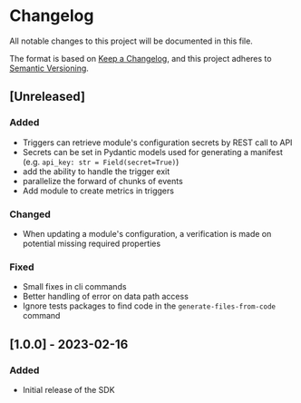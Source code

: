 # Changelog

All notable changes to this project will be documented in this file.

The format is based on [Keep a Changelog](https://keepachangelog.com/en/1.0.0/),
and this project adheres to [Semantic Versioning](https://semver.org/spec/v2.0.0.html).

## [Unreleased]

### Added

- Triggers can retrieve module's configuration secrets by REST call to API
- Secrets can be set in Pydantic models used for generating a manifest (e.g. `api_key: str = Field(secret=True)`)
- add the ability to handle the trigger exit
- parallelize the forward of chunks of events
- Add module to create metrics in triggers

### Changed

- When updating a module's configuration, a verification is made on potential missing required properties

### Fixed

- Small fixes in cli commands
- Better handling of error on data path access
- Ignore tests packages to find code in the `generate-files-from-code` command

## [1.0.0] - 2023-02-16

### Added

- Initial release of the SDK
